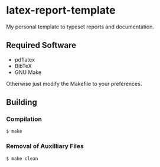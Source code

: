 # latex-report-template
My personal template to typeset reports and documentation.

## Required Software
- pdflatex
- BibTeX
- GNU Make

Otherwise just modify the Makefile to your preferences.

## Building
### Compilation
```shell
$ make
```

### Removal of Auxilliary Files
```shell
$ make clean
```
 